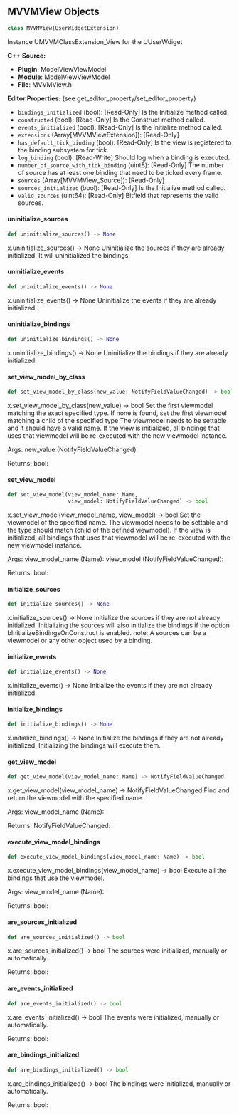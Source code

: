 ## MVVMView Objects

```python
class MVVMView(UserWidgetExtension)
```

Instance UMVVMClassExtension_View for the UUserWdiget

**C++ Source:**

- **Plugin**: ModelViewViewModel
- **Module**: ModelViewViewModel
- **File**: MVVMView.h

**Editor Properties:** (see get_editor_property/set_editor_property)

- ``bindings_initialized`` (bool):  [Read-Only] Is the Initialize method called.
- ``constructed`` (bool):  [Read-Only] Is the Construct method called.
- ``events_initialized`` (bool):  [Read-Only] Is the Initialize method called.
- ``extensions`` (Array[MVVMViewExtension]):  [Read-Only]
- ``has_default_tick_binding`` (bool):  [Read-Only] Is the view is registered to the binding subsystem for tick.
- ``log_binding`` (bool):  [Read-Write] Should log when a binding is executed.
- ``number_of_source_with_tick_binding`` (uint8):  [Read-Only] The number of source has at least one binding that need to be ticked every frame.
- ``sources`` (Array[MVVMView_Source]):  [Read-Only]
- ``sources_initialized`` (bool):  [Read-Only] Is the Initialize method called.
- ``valid_sources`` (uint64):  [Read-Only] Bitfield that represents the valid sources.

<a id="unreal.MVVMView.uninitialize_sources"></a>

#### uninitialize_sources

```python
def uninitialize_sources() -> None
```

x.uninitialize_sources() -> None
Uninitialize the sources if they are already initialized.
It will uninitialized the bindings.

<a id="unreal.MVVMView.uninitialize_events"></a>

#### uninitialize_events

```python
def uninitialize_events() -> None
```

x.uninitialize_events() -> None
Uninitialize the events if they are already initialized.

<a id="unreal.MVVMView.uninitialize_bindings"></a>

#### uninitialize_bindings

```python
def uninitialize_bindings() -> None
```

x.uninitialize_bindings() -> None
Uninitialize the bindings if they are already initialized.

<a id="unreal.MVVMView.set_view_model_by_class"></a>

#### set_view_model_by_class

```python
def set_view_model_by_class(new_value: NotifyFieldValueChanged) -> bool
```

x.set_view_model_by_class(new_value) -> bool
Set the first viewmodel matching the exact specified type. If none is found, set the first viewmodel matching a child of the specified type
The viewmodel needs to be settable and it should have a valid name.
If the view is initialized, all bindings that uses that viewmodel will be re-executed with the new viewmodel instance.

Args:
    new_value (NotifyFieldValueChanged): 

Returns:
    bool:

<a id="unreal.MVVMView.set_view_model"></a>

#### set_view_model

```python
def set_view_model(view_model_name: Name,
                   view_model: NotifyFieldValueChanged) -> bool
```

x.set_view_model(view_model_name, view_model) -> bool
Set the viewmodel of the specified name.
The viewmodel needs to be settable and the type should match (child of the defined viewmodel).
If the view is initialized, all bindings that uses that viewmodel will be re-executed with the new viewmodel instance.

Args:
    view_model_name (Name): 
    view_model (NotifyFieldValueChanged): 

Returns:
    bool:

<a id="unreal.MVVMView.initialize_sources"></a>

#### initialize_sources

```python
def initialize_sources() -> None
```

x.initialize_sources() -> None
Initialize the sources if they are not already initialized.
Initializing the sources will also initialize the bindings if the option bInitializeBindingsOnConstruct is enabled.
note: A sources can be a viewmodel or any other object used by a binding.

<a id="unreal.MVVMView.initialize_events"></a>

#### initialize_events

```python
def initialize_events() -> None
```

x.initialize_events() -> None
Initialize the events if they are not already initialized.

<a id="unreal.MVVMView.initialize_bindings"></a>

#### initialize_bindings

```python
def initialize_bindings() -> None
```

x.initialize_bindings() -> None
Initialize the bindings if they are not already initialized.
Initializing the bindings will execute them.

<a id="unreal.MVVMView.get_view_model"></a>

#### get_view_model

```python
def get_view_model(view_model_name: Name) -> NotifyFieldValueChanged
```

x.get_view_model(view_model_name) -> NotifyFieldValueChanged
Find and return the viewmodel with the specified name.

Args:
    view_model_name (Name): 

Returns:
    NotifyFieldValueChanged:

<a id="unreal.MVVMView.execute_view_model_bindings"></a>

#### execute_view_model_bindings

```python
def execute_view_model_bindings(view_model_name: Name) -> bool
```

x.execute_view_model_bindings(view_model_name) -> bool
Execute all the bindings that use the viewmodel.

Args:
    view_model_name (Name): 

Returns:
    bool:

<a id="unreal.MVVMView.are_sources_initialized"></a>

#### are_sources_initialized

```python
def are_sources_initialized() -> bool
```

x.are_sources_initialized() -> bool
The sources were initialized, manually or automatically.

Returns:
    bool:

<a id="unreal.MVVMView.are_events_initialized"></a>

#### are_events_initialized

```python
def are_events_initialized() -> bool
```

x.are_events_initialized() -> bool
The events were initialized, manually or automatically.

Returns:
    bool:

<a id="unreal.MVVMView.are_bindings_initialized"></a>

#### are_bindings_initialized

```python
def are_bindings_initialized() -> bool
```

x.are_bindings_initialized() -> bool
The bindings were initialized, manually or automatically.

Returns:
    bool:

<a id="unreal.MVVMViewExtension"></a>